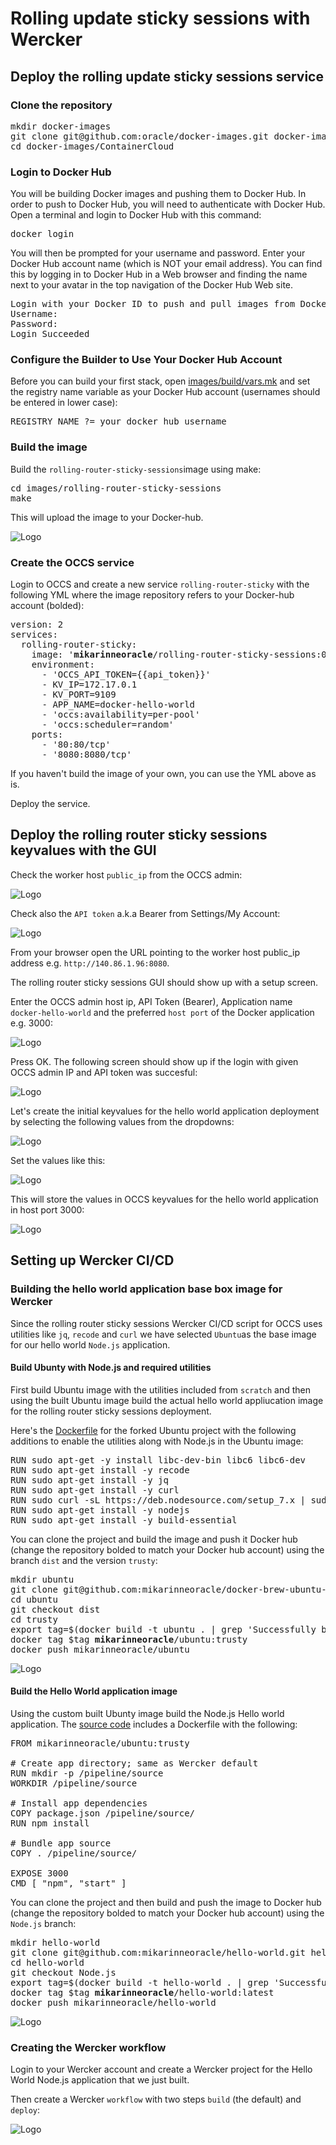 # Rolling update sticky sessions with Wercker

## Deploy the rolling update sticky sessions service

### Clone the repository

<pre>
mkdir docker-images
git clone git@github.com:oracle/docker-images.git docker-images
cd docker-images/ContainerCloud
</pre>

### Login to Docker Hub
You will be building Docker images and pushing them to Docker Hub. In order to push to Docker Hub, you will need to authenticate with Docker Hub. Open a terminal and login to Docker Hub with this command:

<pre>
docker login
</pre>

You will then be prompted for your username and password. Enter your Docker Hub account name (which is NOT your email address). You can find this by logging in to Docker Hub in a Web browser and finding the name next to your avatar in the top navigation of the Docker Hub Web site.

<pre>
Login with your Docker ID to push and pull images from Docker Hub. If you don't have a Docker ID, head over to https://hub.docker.com to create one.
Username:
Password:
Login Succeeded
</pre>

### Configure the Builder to Use Your Docker Hub Account

Before you can build your first stack, open [images/build/vars.mk](images/build/vars.mk) and set the registry name variable as your Docker Hub account (usernames should be entered in lower case):

<pre>
REGISTRY_NAME ?= your_docker_hub_username
</pre>

### Build the image

Build the `rolling-router-sticky-sessions`image using make:

<pre>
cd images/rolling-router-sticky-sessions
make
</pre>

This will upload the image to your Docker-hub.

![Logo](docker-hub-rolling-router.png)

### Create the OCCS service

Login to OCCS and create a new service `rolling-router-sticky` with the following YML where the image repository refers to your Docker-hub account (bolded): 

<pre>
version: 2
services:
  rolling-router-sticky:
    image: '<b>mikarinneoracle</b>/rolling-router-sticky-sessions:0.2'
    environment:
      - 'OCCS_API_TOKEN={{api_token}}'
      - KV_IP=172.17.0.1
      - KV_PORT=9109
      - APP_NAME=docker-hello-world
      - 'occs:availability=per-pool'
      - 'occs:scheduler=random'
    ports:
      - '80:80/tcp'
      - '8080:8080/tcp'
</pre>

If you haven't build the image of your own, you can use the YML above as is.

Deploy the service.

## Deploy the rolling router sticky sessions keyvalues with the GUI

Check the worker host `public_ip` from the OCCS admin:

![Logo](occs-host-ip.png)

Check also the `API token` a.k.a Bearer from Settings/My Account:

![Logo](occs-bearer.png)

From your browser open the URL pointing to the worker host public_ip address e.g. `http://140.86.1.96:8080`.

The rolling router sticky sessions GUI should show up with a setup screen.

Enter the OCCS admin host ip, API Token (Bearer), Application name `docker-hello-world` and the preferred `host port` of the Docker application e.g. 3000:

![Logo](rolling-router-ss-login.png)

Press OK. The following screen should show up if the login with given OCCS admin IP and API token was succesful:

![Logo](rolling-router-ss-create-keyvalues.png)

Let's create the initial keyvalues for the hello world application deployment by selecting the following values from the dropdowns:

![Logo](rolling-router-ss-set-keyvalues.png)

Set the values like this:

![Logo](rolling-router-ss-keyvalues-set.png)

This will store the values in OCCS keyvalues for the hello world application in host port 3000:

![Logo](occs-keyvalues.png)

## Setting up Wercker CI/CD

### Building the hello world application base box image for Wercker

Since the rolling router sticky sessions Wercker CI/CD script for OCCS uses utilities like `jq`, `recode` and `curl` we have selected `Ubuntu`as the base image for our hello world `Node.js` application. 

#### Build Ubunty with Node.js and required utilities

First build Ubuntu image with the utilities included from `scratch` and then using the built Ubuntu image build the actual hello world appliucation image for the rolling router sticky sessions deployment.

Here's the <a href="https://github.com/mikarinneoracle/docker-brew-ubuntu-core/blob/dist/trusty/Dockerfile#L50">Dockerfile</a> for the forked Ubuntu project with the following additions to enable the utilities along with Node.js in the Ubuntu image:

<pre>
RUN sudo apt-get -y install libc-dev-bin libc6 libc6-dev
RUN sudo apt-get install -y recode
RUN sudo apt-get install -y jq
RUN sudo apt-get install -y curl
RUN sudo curl -sL https://deb.nodesource.com/setup_7.x | sudo -E bash -
RUN sudo apt-get install -y nodejs
RUN sudo apt-get install -y build-essential
</pre>

You can clone the project and build the image and push it Docker hub (change the repository bolded to match your Docker hub account) using the branch `dist` and the version `trusty`:

<pre>
mkdir ubuntu
git clone git@github.com:mikarinneoracle/docker-brew-ubuntu-core.git ubuntu
cd ubuntu
git checkout dist
cd trusty
export tag=$(docker build -t ubuntu . | grep 'Successfully built' | tail -c 13)
docker tag $tag <b>mikarinneoracle</b>/ubuntu:trusty
docker push mikarinneoracle/ubuntu
</pre>

![Logo](docker-hub-ubuntu-trusty.png)

#### Build the Hello World application image

Using the custom built Ubunty image build the Node.js Hello world application. 
The <a href="https://github.com/mikarinneoracle/hello-world/tree/Node.js">source code</a> includes a Dockerfile with the following:

<pre>
FROM mikarinneoracle/ubuntu:trusty

# Create app directory; same as Wercker default
RUN mkdir -p /pipeline/source
WORKDIR /pipeline/source

# Install app dependencies
COPY package.json /pipeline/source/
RUN npm install

# Bundle app source
COPY . /pipeline/source/

EXPOSE 3000
CMD [ "npm", "start" ]
</pre>

You can clone the project and then build and push the image to Docker hub (change the repository bolded to match your Docker hub account) using the `Node.js` branch:

<pre>
mkdir hello-world
git clone git@github.com:mikarinneoracle/hello-world.git hello-world
cd hello-world
git checkout Node.js
export tag=$(docker build -t hello-world . | grep 'Successfully built' | tail -c 13)
docker tag $tag <b>mikarinneoracle</b>/hello-world:latest
docker push mikarinneoracle/hello-world
</pre>

![Logo](docker-hub-hello-world.png)

### Creating the Wercker workflow 

Login to your Wercker account and create a Wercker project for the Hello World Node.js application that we just built.

Then create a Wercker `workflow` with two steps `build` (the default) and `deploy`:

![Logo](Wercker-workflow.png)







